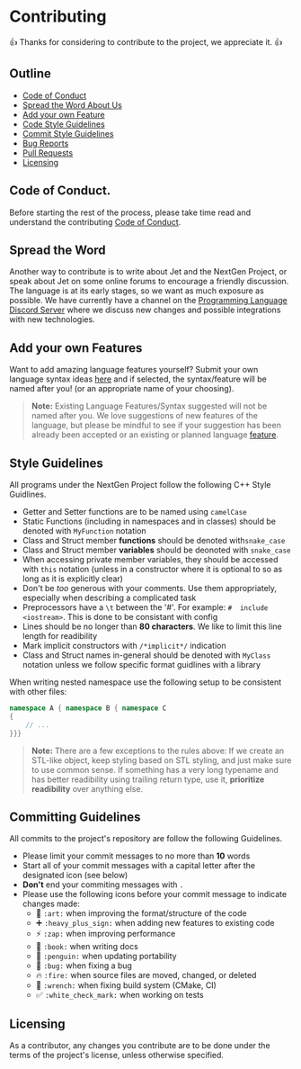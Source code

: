 # Contributing

👍 Thanks for considering to contribute to the project, we appreciate it. 👍

Outline
-----------------

* [Code of Conduct](https://github.com/The-NextGen-Project/jet/blob/main/CODE_OF_CONDUCT.md)
* [Spread the Word About Us](#spread-the-word)
* [Add your own Feature](#add-your-own-features)
* [Code Style Guidelines](#style-guidelines)
* [Commit Style Guidelines](#committing-guidelines)
* [Bug Reports](https://github.com/The-NextGen-Project/jet/blob/main/.github/ISSUE_TEMPLATE/jet----bug-report.md)
* [Pull Requests]()
* [Licensing](#licensing)

Code of Conduct.
----------------
Before starting the rest of the process, please take time read and understand the contributing
[Code of Conduct](https://github.com/The-NextGen-Project/jet/blob/main/CODE_OF_CONDUCT.md).


Spread the Word
---------------

Another way to contribute is to write about Jet and the NextGen Project, or speak about Jet on
some online forums to encourage a friendly discussion. The language is at its early stages, so 
we want as much exposure as possible. We have currently have a channel on the [Programming Language Discord Server](https://github.com/The-NextGen-Project/jet/blob/main/LANG.md)
where we discuss new changes and possible integrations with new technologies.

Add your own Features
---------------------
Want to add amazing language features yourself? Submit your 
own language syntax ideas [here](https://forms.gle/9nSVzipF8MYr8Q456) and if 
selected, the syntax/feature will be named after you! (or an appropriate name of your choosing).

> **Note:** Existing Language Features/Syntax suggested will not be named after you. We love suggestions
> of new features of the language, but please be mindful to see if your suggestion has been already been
> accepted or an existing or planned language [feature](https://github.com/The-NextGen-Project/jet/blob/main/LANG.md).

Style Guidelines
----------------
All programs under the NextGen Project follow the following C++ Style Guidlines.

* Getter and Setter functions are to be named using `camelCase`
* Static Functions (including in namespaces and in classes) should be denoted with `MyFunction` notation
* Class and Struct member **functions** should be denoted with`snake_case`
* Class and Struct member **variables** should be deonoted with `snake_case`
* When accessing private member variables, they should be accessed with `this` notation (unless in a constructor where it
is optional to so as long as it is explicitly clear)
* Don't be *too* generous with your comments. Use them appropriately, especially when describing a complicated task
* Preprocessors have a `\t` between the '#'. For example: `#  include <iostream>`. This is done to be consistant with config
* Lines should be no longer than **80 characters**. We like to limit this line length for readibility
* Mark implicit constructors with `/*implicit*/` indication
* Class and Struct names in-general should be denoted with `MyClass` notation unless we follow specific format guidlines with a library

When writing nested namespace use the following setup to be consistent with other files:
```c++
namespace A { namespace B { namespace C
{
    // ...
}}}
```

> **Note:** There are a few exceptions to the rules above: If we create an STL-like object, keep styling
> based on STL styling, and just make sure to use common sense. If something has a very long typename and 
> has better readibility using trailing return type, use it, **prioritize readibility** over anything else.

Committing Guidelines
---------------------
All commits to the project's repository are follow the following Guidelines.

* Please limit your commit messages to no more than **10** words
* Start all of your commit messages with a capital letter after the designated icon (see below)
* **Don't** end your commiting messages with `.`
* Please use the following icons before your commit message to indicate changes made:
    * :art:               `:art:`               when improving the format/structure of the code
    * :heavy_plus_sign:   `:heavy_plus_sign:`   when adding new features to existing code
    * :zap:               `:zap:`               when improving performance
    * :book:              `:book:`              when writing docs
    * :penguin:           `:penguin:`           when updating portability
    * :bug:               `:bug:`               when fixing a bug
    * :fire:              `:fire:`              when source files are moved, changed, or deleted
    * :wrench:            `:wrench:`            when fixing build system (CMake, CI)
    * :white_check_mark:  `:white_check_mark:`  when working on tests

Licensing
----------
As a contributor, any changes you contribute are to be done under the terms of the project's license, unless otherwise specified.
